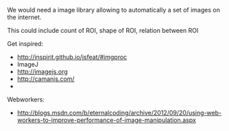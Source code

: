 We would need a image library allowing to automatically a set of images on the internet.

This could include count of ROI, shape of ROI, relation between ROI

Get inspired:

* http://inspirit.github.io/jsfeat/#imgproc
* ImageJ
* http://imagejs.org
* http://camanjs.com/
* 

Webworkers:
* http://blogs.msdn.com/b/eternalcoding/archive/2012/09/20/using-web-workers-to-improve-performance-of-image-manipulation.aspx




